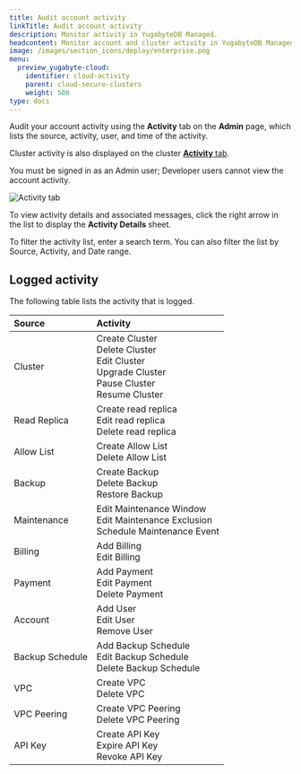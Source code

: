 ```yaml
---
title: Audit account activity
linkTitle: Audit account activity
description: Monitor activity in YugabyteDB Managed.
headcontent: Monitor account and cluster activity in YugabyteDB Managed
image: /images/section_icons/deploy/enterprise.png
menu:
  preview_yugabyte-cloud:
    identifier: cloud-activity
    parent: cloud-secure-clusters
    weight: 500
type: docs
---
```


Audit your account activity using the **Activity** tab on the **Admin** page, which lists the source, activity, user, and time of the activity.

Cluster activity is also displayed on the cluster [**Activity** tab](../../cloud-monitor/monitor-activity).

You must be signed in as an Admin user; Developer users cannot view the account activity.

![Activity tab](/images/yb-cloud/cloud-admin-activity.png)

To view activity details and associated messages, click the right arrow in the list to display the **Activity Details** sheet.

To filter the activity list, enter a search term. You can also filter the list by Source, Activity, and Date range.

## Logged activity

The following table lists the activity that is logged.

| Source | Activity |
| :----- | :------- |
| Cluster | Create Cluster<br>Delete Cluster<br>Edit Cluster<br>Upgrade Cluster<br>Pause Cluster<br>Resume Cluster |
| Read Replica | Create read replica<br>Edit read replica<br>Delete read replica |
| Allow List | Create Allow List<br>Delete Allow List |
| Backup | Create Backup<br>Delete Backup<br>Restore Backup |
| Maintenance | Edit Maintenance Window<br>Edit Maintenance Exclusion<br>Schedule Maintenance Event |
| Billing | Add Billing<br>Edit Billing |
| Payment | Add Payment<br>Edit Payment<br>Delete Payment |
| Account | Add User<br>Edit User<br>Remove User<!-- <br>Activate user -->|
| Backup Schedule | Add Backup Schedule<br>Edit Backup Schedule<br>Delete Backup Schedule |
| VPC | Create VPC<br>Delete VPC |
| VPC Peering | Create VPC Peering<br>Delete VPC Peering |
| API Key | Create API Key<br>Expire API Key<br>Revoke API Key |

